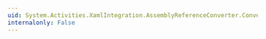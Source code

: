 ```yaml
---
uid: System.Activities.XamlIntegration.AssemblyReferenceConverter.ConvertFrom(System.ComponentModel.ITypeDescriptorContext,System.Globalization.CultureInfo,System.Object)
internalonly: False
---
```

